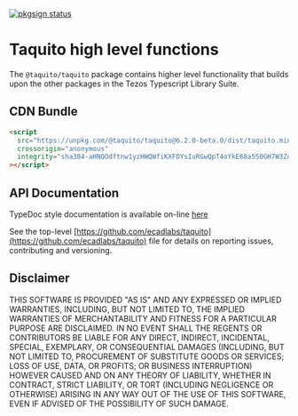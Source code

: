 [![pkgsign status](https://us-central1-pkgsign.cloudfunctions.net/pkgsign-badge?name=@taquito/taquito&expectedIdentity=%40jevonearth)](https://github.com/RedpointGames/pkgsign)

# Taquito high level functions

The `@taquito/taquito` package contains higher level functionality that builds upon the other packages in the Tezos Typescript Library Suite.

## CDN Bundle

```html
<script
  src="https://unpkg.com/@taquito/taquito@6.2.0-beta.0/dist/taquito.min.js"
  crossorigin="anonymous"
  integrity="sha384-aHNQOdftnw1yzHWQWfiKXFDYsIuRGwQpT4oYkE68a550GH7W3Zq7p3NX+awuZe1I"
></script>
```

## API Documentation

TypeDoc style documentation is available on-line [here](https://tezostaquito.io/typedoc/modules/_taquito_taquito.html)

See the top-level [https://github.com/ecadlabs/taquito](https://github.com/ecadlabs/taquito) file for details on reporting issues, contributing and versioning.

## Disclaimer

THIS SOFTWARE IS PROVIDED "AS IS" AND ANY EXPRESSED OR IMPLIED WARRANTIES, INCLUDING, BUT NOT LIMITED TO, THE IMPLIED WARRANTIES OF MERCHANTABILITY AND FITNESS FOR A PARTICULAR PURPOSE ARE DISCLAIMED. IN NO EVENT SHALL THE REGENTS OR CONTRIBUTORS BE LIABLE FOR ANY DIRECT, INDIRECT, INCIDENTAL, SPECIAL, EXEMPLARY, OR CONSEQUENTIAL DAMAGES (INCLUDING, BUT NOT LIMITED TO, PROCUREMENT OF SUBSTITUTE GOODS OR SERVICES; LOSS OF USE, DATA, OR PROFITS; OR BUSINESS INTERRUPTION) HOWEVER CAUSED AND ON ANY THEORY OF LIABILITY, WHETHER IN CONTRACT, STRICT LIABILITY, OR TORT (INCLUDING NEGLIGENCE OR OTHERWISE) ARISING IN ANY WAY OUT OF THE USE OF THIS SOFTWARE, EVEN IF ADVISED OF THE POSSIBILITY OF SUCH DAMAGE.
